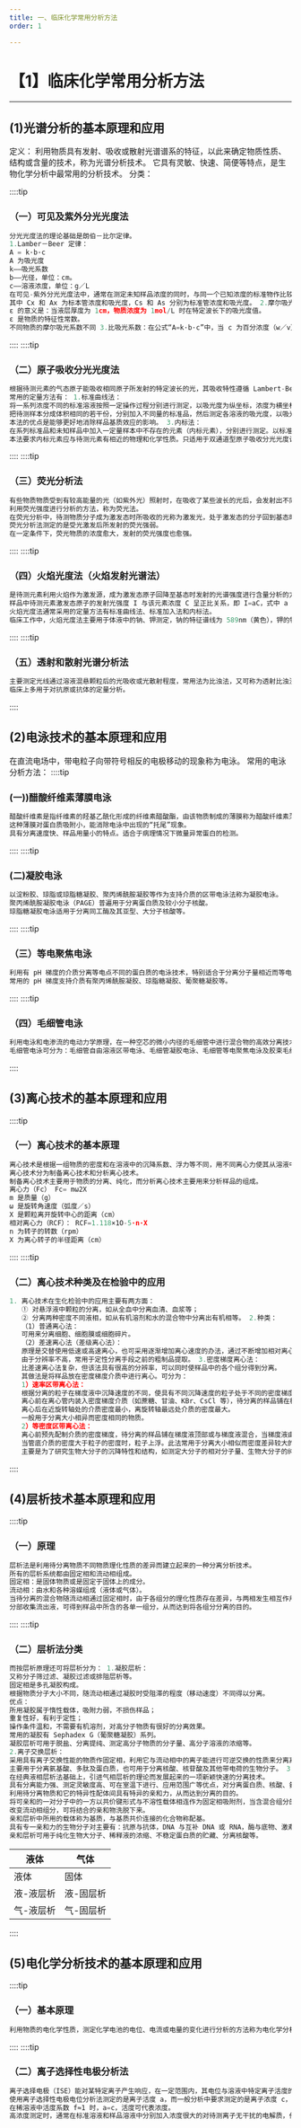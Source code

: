 ```yaml
---
title: 一、临床化学常用分析方法
order: 1

---
```


# 【1】临床化学常用分析方法

<kaodian :text="'生物化学检验记忆卡'" />

<!-- ######  第十四章 临床化学常用分析技术

> 临床生化检验 -->

<beitiS/>

---

## (1)光谱分析的基本原理和应用

<son :text="'生物化学检验记忆卡'" text17="光谱分析、电泳技术、离心技术、层析技术、电化学分析技术的基本原理和应用" :textOption="[['熟悉','基础知识','相关专业知识'],['熟悉','基础知识','相关专业知识'],['熟悉','专业知识','专业实践能力']]" />
定义：
利用物质具有发射、吸收或散射光谱谱系的特征，以此来确定物质性质、结构或含量的技术，称为光谱分析技术。
它具有灵敏、快速、简便等特点，是生物化学分析中最常用的分析技术。
分类：

::::tip

### （一）可见及紫外分光光度法

```js
分光光度法的理论基础是朗伯－比尔定律。
1.Lamber－Beer 定律：
A = k·b·c
A 为吸光度
k——吸光系数
b——光径，单位：cm。
c——溶液浓度，单位：g／L
在可见-紫外分光光度法中，通常在测定未知样品浓度的同时，与同一个已知浓度的标准物作比较，可以利用以下公式计算而求出其浓度,即比较法。
其中 Cx 和 Ax 为标本管浓度和吸光度，Cs 和 As 分别为标准管浓度和吸光度。 2.摩尔吸光系数：在公式“A=k·b·c”中，当 c=1 mol／L，b=1cm 时，则常数 k 可用 ε 表示称摩尔吸光系数。
ε 的意义是：当液层厚度为 1cm，物质浓度为 1mol/L 时在特定波长下的吸光度值。
ε 是物质的特征性常数。
不同物质的摩尔吸光系数不同 3.比吸光系数：在公式“A=k·b·c”中，当 c 为百分浓度（w／v），b 为 cm 时，则常数 k 可用 E%表示，称为比吸光系数或百分吸光系数。
```

::::
::::tip

### （二）原子吸收分光光度法

```js
根据待测元素的气态原子能吸收相同原子所发射的特定波长的光，其吸收特性遵循 Lambert-Beer 定律，即在一定条件下，原子的吸光度同原子蒸气中待测元素基态原子的浓度成正比。
常用的定量方法有： 1.标准曲线法：
将一系列浓度不同的标准溶液按照一定操作过程分别进行测定，以吸光度为纵坐标，浓度为横坐标绘制标准曲线。在相同条件下处理待测物质并测定其吸光度，即可从标准曲线上找出对应的浓度。由于影响因素较多，每次实验都要重新制作标准曲线。 2.标准加入法：
把待测样本分成体积相同的若干份，分别加入不同量的标准品，然后测定各溶液的吸光度，以吸光度为纵坐标，标准品加入量为横坐标，绘制标准曲线，用直线外推法使工作曲线延长交横轴，找出组分的对应浓度。
本法的优点是能够更好地消除样品基质效应的影响。 3.内标法：
在系列标准品和未知样品中加入一定量样本中不存在的元素（内标元素），分别进行测定。以标准品与内标元素的比值为纵坐标，标准品浓度为横坐标绘制标准曲线，再根据未知样品与内标元素的比值依曲线计算出未知样品的浓度。
本法要求内标元素应与待测元素有相近的物理和化学性质。只适用于双通道型原子吸收分光光度计。
```

::::
::::tip

### （三）荧光分析法

```js
有些物质物质受到有较高能量的光（如紫外光）照射时，在吸收了某些波长的光后，会发射出不同波长和不同强度的光（光致发光），照射停止，发光亦随之消失，这种光称为荧光。
利用荧光强度进行分析的方法，称为荧光法。
在荧光分析中，待测物质分子成为激发态时所吸收的光称为激发光，处于激发态的分子回到基态时所产生的荧光称为发射光。
荧光分析法测定的是受光激发后所发射的荧光强弱。
在一定条件下，荧光物质的浓度愈大，发射的荧光强度也愈强。
```

::::
::::tip

### （四）火焰光度法（火焰发射光谱法）

```js
是待测元素利用火焰作为激发源，成为激发态原子回降至基态时发射的光谱强度进行含量分析的方法，属于原子发射光谱分析的一种。
样品中待测元素激发态原子的发射光强度 I 与该元素浓度 C 呈正比关系，即 I=aC，式中 a 为常数，与样品组成、蒸发和激发过程有关。
火焰光度法通常采用的定量方法有标准曲线法、标准加入法和内标法。
临床工作中，火焰光度法主要用于体液中的钠、钾测定，钠的特征谱线为 589nm（黄色），钾的特征谱线为 767nm（深红色）。
```

::::
::::tip

### （五）透射和散射光谱分析法

```js
主要测定光线通过溶液混悬颗粒后的光吸收或光散射程度，常用法为比浊法，又可称为透射比浊法和散射比浊法。
临床上多用于对抗原或抗体的定量分析。
```

::::

## (2)电泳技术的基本原理和应用

<son :text="'生物化学检验记忆卡'" text17="光谱分析、电泳技术、离心技术、层析技术、电化学分析技术的基本原理和应用" :textOption="[['熟悉','基础知识','相关专业知识'],['熟悉','基础知识','相关专业知识'],['熟悉','专业知识','专业实践能力']]" />
在直流电场中，带电粒子向带符号相反的电极移动的现象称为电泳。
常用的电泳分析方法：
::::tip

### (一))醋酸纤维素薄膜电泳

```js
醋酸纤维素是指纤维素的羟基乙酰化形成的纤维素醋酸酯，由该物质制成的薄膜称为醋酸纤维素薄膜。
这种薄膜对蛋白质吸附小，能消除电泳中出现的“托尾”现象。
具有分离速度快、样品用量小的特点。适合于病理情况下微量异常蛋白的检测。
```

::::
::::tip

### (二)凝胶电泳

```js
以淀粉胶、琼脂或琼脂糖凝胶、聚丙烯酰胺凝胶等作为支持介质的区带电泳法称为凝胶电泳。
聚丙烯酰胺凝胶电泳（PAGE）普遍用于分离蛋白质及较小分子核酸。
琼脂糖凝胶电泳适用于分离同工酶及其亚型、大分子核酸等。
```

::::
::::tip

### （三）等电聚焦电泳

```js
利用有 pH 梯度的介质分离等电点不同的蛋白质的电泳技术，特别适合于分离分子量相近而等电点不同的蛋白质组分，在区带电泳中分辨率最好。
常用的 pH 梯度支持介质有聚丙烯酰胺凝胶、琼脂糖凝胶、葡聚糖凝胶等。
```

::::
::::tip

### （四）毛细管电泳

```js
利用电泳和电渗流的电动力学原理，在一种空芯的微小内径的毛细管中进行混合物的高效分离技术。
毛细管电泳可分为：毛细管自由溶液区带电泳、毛细管凝胶电泳、毛细管等电聚焦电泳及胶束毛细管电动力学色谱。
```

::::

## (3)离心技术的基本原理和应用

<son :text="'生物化学检验记忆卡'" text17="光谱分析、电泳技术、离心技术、层析技术、电化学分析技术的基本原理和应用" :textOption="[['熟悉','基础知识','相关专业知识'],['熟悉','基础知识','相关专业知识'],['熟悉','专业知识','专业实践能力']]" />
::::tip

### （一）离心技术的基本原理

```js
离心技术是根据一组物质的密度和在溶液中的沉降系数、浮力等不同，用不同离心力使其从溶液中分离、浓缩和纯化的方法。
离心技术分为制备离心技术和分析离心技术。
制备离心技术主要用于物质的分离、纯化，而分析离心技术主要用来分析样品的组成。
离心力（Fc） Fc= mω2X
m 是质量（g）
ω 是旋转角速度（弧度／s）
X 是颗粒离开旋转中心的距离（cm）
相对离心力（RCF）： RCF=1.118×1O-5·n·X
n 为转子的转数（rpm）
X 为离心转子的半径距离（cm）
```

::::
::::tip

### （二）离心技术种类及在检验中的应用

```js
1. 离心技术在生化检验中的应用主要有两方面：
   ① 对悬浮液中颗粒的分离，如从全血中分离血清、血浆等；
   ② 分离两种密度不同液相，如从有机溶剂和水的混合物中分离出有机相等。 2.种类：
   （1）普通离心法：
   可用来分离细胞、细胞膜或细胞碎片。
   （2）差速离心法（差级离心法）：
   原理是交替使用低速或高速离心，也可采用逐渐增加离心速度的办法，通过不断增加相对离心力使一个非均匀混合液内的大小、形状不同的粒子分部沉淀。
   由于分辨率不高，常用于定性分离手段之前的粗制品提取。 3.密度梯度离心法：
   比差速离心法复杂，但该法具有很高的分辨率，可以同时使样品中的各个组分得到分离。
   其做法是将样品放在密度梯度介质中进行离心。可分为：
   1）速率区带离心法：
   根据分离的粒子在梯度液中沉降速度的不同，使具有不同沉降速度的粒子处于不同的密度梯度层内分成一系列区带，达到彼此分离的目的。
   离心前在离心管内装入密度梯度介质（如蔗糖、甘油、KBr、CsCl 等），待分离的样品铺在梯度液的顶部、离心管底部或梯度层中间，同梯度液一起离心。
   离心后在近旋转轴处的介质密度最小，离旋转轴最远处介质的密度最大。
   一般用于分离大小相异而密度相同的物质。
   2）等密度区带离心法：
   离心前预先配制介质的密度梯度，待分离的样品铺在梯度液顶部或与梯度液混合，当梯度液由于离心力作用逐渐形成低浓度而管顶稀的密度梯度，同时，原来分布均匀的粒子也发生重新分布。
   当管底介质的密度大于粒子的密度时，粒子上浮。此法常用于分离大小相似而密度差异较大的物质。 4.分析性超速离心
   主要是为了研究生物大分子的沉降特性和结构，如测定大分子的相对分子量、生物大分子的纯度估计、分析生物大分子中的构象变化等。
```

::::

## (4)层析技术基本原理和应用

<son :text="'生物化学检验记忆卡'" text17="光谱分析、电泳技术、离心技术、层析技术、电化学分析技术的基本原理和应用" :textOption="[['熟悉','基础知识','相关专业知识'],['熟悉','基础知识','相关专业知识'],['熟悉','专业知识','专业实践能力']]" />
::::tip

### （一）原理

```js
层析法是利用待分离物质不同物质理化性质的差异而建立起来的一种分离分析技术。
所有的层析系统都由固定相和流动相组成。
固定相：是固体物质或是固定于固体上的成分。
流动相：由水和各种溶媒组成（液体或气体）。
当待分离的混合物随流动相通过固定相时，由于各组分的理化性质存在差异，与两相发生相互作用（吸附、溶解、结合等）的能力不同，在两相中的分配（含量比）不同，且随流动相向前移动，各组分不断地在两相中进行再分配。
分部收集流出液，可得到样品中所含的各单一组分，从而达到将各组分分离的目的。
```

::::
::::tip

### （二）层析法分类

```js
而按层析原理还可将层析分为： 1.凝胶层析：
又称分子筛过滤、凝胶过滤或排阻层析等。
固定相是多孔凝胶构成。
根据物质分子大小不同，随流动相通过凝胶时受阻滞的程度（移动速度）不同得以分离。
优点：
所用凝胶属于惰性载体，吸附力弱，不损伤样品；
重复性好，有利于定性；
操作条件温和，不需要有机溶剂，对高分子物质有很好的分离效果。
常用的凝胶有 Sephadex G（葡聚糖凝胶）系列。
凝胶层析可用于脱盐、分离提纯、测定高分子物质的分子量、高分子溶液的浓缩等。
2.离子交换层析：
采用具有离子交换性能的物质作固定相，利用它与流动相中的离子能进行可逆交换的性质来分离离子型化合物的方法。
主要用于分离氨基酸、多肽及蛋白质，也可用于分离核酸、核苷酸及其他带电荷的生物分子。 3.高效液相层析（HPLC）：
在经典液相层析法基础上，引进气相层析的理论而发展起来的一项新颖快速的分离技术。
具有分离能力强、测定灵敏度高、可在室温下进行、应用范围广等优点，对分离蛋白质、核酸、氨基酸、生物碱、类固醇和类脂等尤其有利，根据流动相和固定相相对极性，高效液相色谱分析可分为正相和反相两种。 4.亲和层析：
利用待分离物质和它的特异性配体间具有特异的亲和力，从而达到分离的目的。
将可亲和的一对分子中的一方以共价键形式与不溶性载体相连作为固定相吸附剂，当含混合组分的样品通过此固定相时，只有和固定相分子有特异亲和力的物质，才能被固定相吸附结合，性无关组分随流动相流出。
改变流动相组分，可将结合的亲和物洗脱下来。
亲和层析中所用的载体称为基质，与基质共价连接的化合物称配基。
具有专一亲和力的生物分子对主要有：抗原与抗体，DNA 与互补 DNA 或 RNA，酶与底物、激素与受体、维生素与特异结合蛋白、糖蛋白与植物凝集素等。
亲和层析可用于纯化生物大分子、稀释液的浓缩、不稳定蛋白质的贮藏、分离核酸等。
```

| 液体      | 气体      |
| --------- | --------- |
| 液体      | 固体      |
| 液-液层析 | 液-固层析 |
| 气-液层析 | 气-固层析 |

::::

## (5)电化学分析技术的基本原理和应用

<son :text="'生物化学检验记忆卡'" text17="光谱分析、电泳技术、离心技术、层析技术、电化学分析技术的基本原理和应用" :textOption="[['熟悉','基础知识','相关专业知识'],['熟悉','基础知识','相关专业知识'],['熟悉','专业知识','专业实践能力']]" />
::::tip

### （一）基本原理

```js
利用物质的电化学性质，测定化学电池的电位、电流或电量的变化进行分析的方法称为电化学分析法。
```

::::
::::tip

### （二）离子选择性电极分析法

```js
离子选择电极（ISE）能对某特定离子产生响应，在一定范围内，其电位与溶液中特定离子活度的对数呈线性关系，因此可用离子选择电极来定量分析某些离子的活度或浓度，临床上常被用于多种体液（血、尿、唾液、脑脊液等）中 Ca2+、K+、Na+、Cl-、F-和碳酸氢盐等离子测定。
使用离子选择性电极电位分析法测定的是离子活度 a，而一般分析中要求测定的是离子浓度 c，二者关系为：a=f·c，其中 f 为活度系数，是溶液中离子强度的函数。。
在稀溶液中活度系数 f≈1 时，a=c，活度可代表浓度。
高浓度测定时，通常在标准溶液和样品溶液中分别加入浓度很大的对待测离子无干扰的电解质，作为总离子强度调节缓冲剂，使标准溶液与待测溶液离子强度达到一致，并有缓冲及消除干扰的作用。
```
